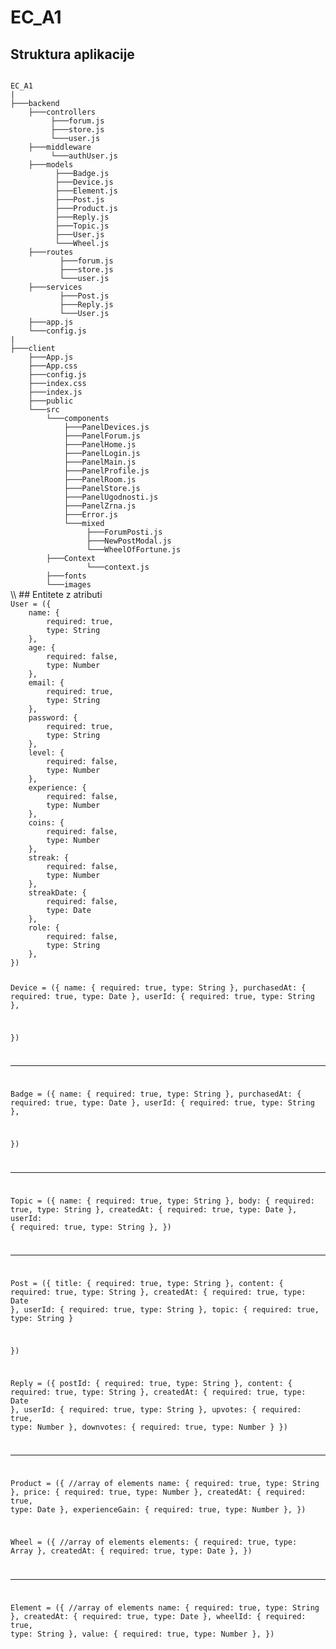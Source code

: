 # EC_A1

## Struktura aplikacije
<code>
EC_A1
|
├───backend
    ├───controllers
         ├───forum.js
         ├───store.js
         └───user.js
    ├───middleware
         └───authUser.js
    ├───models
          ├───Badge.js
          ├───Device.js
          ├───Element.js
          ├───Post.js
          ├───Product.js
          ├───Reply.js
          ├───Topic.js
          ├───User.js
          └───Wheel.js
    ├───routes
           ├───forum.js
           ├───store.js
           └───user.js
    ├───services
           ├───Post.js
           ├───Reply.js
           └───User.js
    ├───app.js
    └───config.js
|
├───client
    ├───App.js
    ├───App.css
    ├───config.js
    ├───index.css
    ├───index.js
    ├───public
    └───src
        └───components
            ├───PanelDevices.js
            ├───PanelForum.js
            ├───PanelHome.js
            ├───PanelLogin.js
            ├───PanelMain.js
            ├───PanelProfile.js
            ├───PanelRoom.js
            ├───PanelStore.js
            ├───PanelUgodnosti.js
            ├───PanelZrna.js
            ├───Error.js
            └───mixed
                 ├───ForumPosti.js
                 ├───NewPostModal.js
                 └───WheelOfFortune.js
        ├───Context
                 └───context.js
        ├───fonts
        └───images
</code>
\\
## Entitete z atributi

<code>
User = ({
	name: {
		required: true,
		type: String
	},
	age: {
		required: false,
		type: Number
	},
	email: {
		required: true,
		type: String
	},
	password: {
		required: true,
		type: String
	},
	level: {
		required: false,
		type: Number
	},
	experience: {
		required: false,
		type: Number
	},
	coins: {
		required: false,
		type: Number
	},
	streak: {   
		required: false,
		type: Number
	},
	streakDate: {
		required: false,
		type: Date
	},
	role: {
		required: false,
		type: String
	},
})


Device = ({
	name: {
		required: true,
		type: String
	},
	purchasedAt: {
		required: true,
		type: Date
	},
	userId: {
		required: true,
		type: String
	},
    
})

------------------------------------------------------------------------------------------------------------------------

Badge = ({
	name: {
		required: true,
		type: String
	},
	purchasedAt: {
		required: true,
		type: Date
	},
	userId: {
		required: true,
		type: String
	},
    
})

--------------------------------------------------------------------------------------------------------------

Topic = ({
	name: {
		required: true,
		type: String
	},
	body: {
		required: true,
		type: String
	},
	createdAt: {
		required: true,
    		type: Date
	},
	userId: {
		required: true,
		type: String
	},
})

--------------------------------------------------------------------------------------------------------------------
	
Post = ({
	title: {
		required: true,
		type: String
	},
	content: {
		required: true,
		type: String
	},
	createdAt: {
		required: true,
		type: Date
	},
	userId: {
		required: true,
		type: String
	},
	topic: {
		required: true,
		type: String
	}

})

Reply = ({
	postId: {
		required: true,
		type: String
	},
	content: {
		required: true,
		type: String
	},
	createdAt: {
		required: true,
		type: Date
	},
	userId: {
		required: true,
		type: String
	},
	upvotes: {
		required: true,
		type: Number
	},
	downvotes: {
		required: true,
		type: Number
	}
})

--------------------------------------------------------------------------------------------------------------------
	
Product = ({
	//array of elements
	name: {
		required: true,
		type: String
	},
	price: {
		required: true,
		type: Number
	},
	createdAt: {
		required: true,
		type: Date
	},
	experienceGain: {
		required: true,
		type: Number
	},
})

Wheel = ({
	//array of elements
	elements: {
		required: true,
		type: Array
	},
	createdAt: {
		required: true,
		type: Date
	},
})

--------------------------------------------------------------------------------------------------------------------
	
Element = ({
	//array of elements
	name: {
		required: true,
		type: String
	},
	createdAt: {
		required: true,
		type: Date
	},
	wheelId: {
		required: true,
		type: String
	},
	value: {
		required: true,
		type: Number
	},
})
<code>

